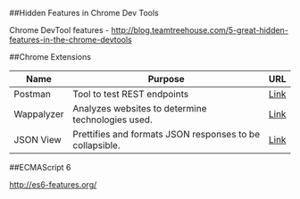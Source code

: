 ##Hidden Features in Chrome Dev Tools

Chrome DevTool features - http://blog.teamtreehouse.com/5-great-hidden-features-in-the-chrome-devtools

##Chrome Extensions


| Name          | Purpose       | URL   |
| ------------- | ------------- | ----- |
| Postman | Tool to test REST endpoints | [Link](http://www.getpostman.com/) |
| Wappalyzer | Analyzes websites to determine technologies used. | [Link](https://wappalyzer.com/download) |
| JSON View | Prettifies and formats JSON responses to be collapsible. | [Link](https://chrome.google.com/webstore/detail/jsonview/chklaanhfefbnpoihckbnefhakgolnmc) |

##ECMAScript 6

http://es6-features.org/